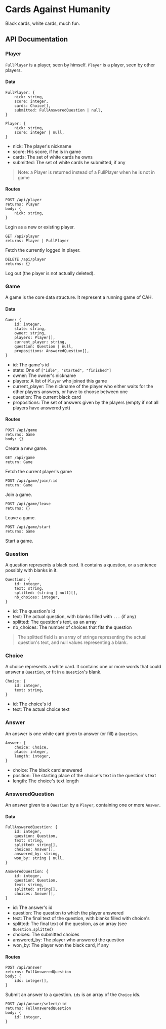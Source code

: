# Cards Against Humanity

Black cards, white cards, much fun.

## API Documentation

### Player

`FullPlayer` is a player, seen by himself.
`Player` is a player, seen by other players.

#### Data

```
FullPlayer: {
    nick: string,
    score: integer,
    cards: Choice[],
    submitted: FullAnsweredQuestion | null,
}
```

```
Player: {
    nick: string,
    score: integer | null,
}
```

- nick: The player's nickname
- score: His score, if he is in game
- cards: The set of white cards he owns
- submitted: The set of white cards he submitted, if any

> Note: a Player is returned instead of a FullPlayer when he is not in game

#### Routes

```
POST /api/player
returns: Player
body: {
    nick: string,
}
```

Login as a new or existing player.

```
GET /api/player
returns: Player | FullPlayer
```

Fetch the currently logged in player.

```
DELETE /api/player
returns: {}
```

Log out (the player is not actually deleted).

### Game

A game is the core data structure. It represent a running game of CAH.

#### Data

```
Game: {
    id: integer,
    state: string,
    owner: string,
    players: Player[],
    current_player: string,
    question: Question | null,
    propositions: AnsweredQuestion[],
}
```

- id: The game's id
- state: One of `["idle", "started", "finished"]`
- owner: The owner's nickname
- players: A list of `Player` who joined this game
- current_player: The nickname of the player who either waits for the other
players answers, or have to choose between one
- question: The current black card
- propositions: The set of answers given by the players (empty if not all
players have answered yet)

#### Routes

```
POST /api/game
returns: Game
body: {}
```

Create a new game.

```
GET /api/game
return: Game
```

Fetch the current player's game

```
POST /api/game/join/:id
return: Game
```

Join a game.

```
POST /api/game/leave
returns: {}
```

Leave a game.

```
POST /api/game/start
returns: Game
```

Start a game.

### Question

A question represents a black card. It contains a question, or a sentence
possibly with blanks in it.

```
Question: {
    id: integer,
    text: string,
    splitted: (string | null)[],
    nb_choices: integer,
}
```

- id: The question's id
- text: The actual question, with blanks filled with `...` (if any)
- splitted: The question's text, as an array
- nb_choices: The number of choices that fits the question

> The splitted field is an array of strings representing the actual question's
> text, and null values representing a blank.

### Choice

A choice represents a white card. It contains one or more words that could
answer a `Question`, or fit in a `Question`'s blank.

```
Choice: {
    id: integer,
    text: string,
}
```

- id: The choice's id
- text: The actual choice text

### Answer

An answer is one white card given to answer (or fill) a `Question`.

```
Answer: {
    choice: Choice,
    place: integer,
    length: integer,
}
```

- choice: The black card answered
- position: The starting place of the choice's text in the question's text
- length: The choice's text length

### AnsweredQuestion

An answer given to a `Question` by a `Player`, containing one or more `Answer`.

#### Data

```
FullAnsweredQuestion: {
    id: integer,
    question: Question,
    text: string,
    splitted: string[],
    choices: Answer[],
    answered_by: string,
    won_by: string | null,
}
```

```
AnsweredQuestion: {
    id: integer,
    question: Question,
    text: string,
    splitted: string[],
    choices: Answer[],
}
```

- id: The answer's id
- question: The question to which the player answered
- text: The final text of the question, with blanks filled with choice's
- splitted: The final text of the question, as an array (see `Question.splitted`)
- choices: The submitted choices
- answered_by: The player who answered the question
- won_by: The player won the black card, if any

#### Routes

```
POST /api/answer
returns: FullAnsweredQuestion
body: {
    ids: integer[],
}
```

Submit an answer to a question. `ids` is an array of the `Choice` ids.

```
POST /api/answer/select/:id
returns: FullAnsweredQuestion
body: {
    id: integer,
}
```
